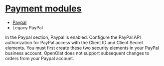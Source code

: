 #  [Payment modules](Payment+modules.html)

  * [Paypal](PayPal+Configuration.html)
  * Legacy PayPal

In the Paypal section, Paypal is enabled. Configure the PayPal API
authorization for PayPal access with the Client ID and Client Secret elements.
You must first create these two security elements in your PayPal business
account. OpenOlat does not support subsequent changes to orders from your
Paypal account.

